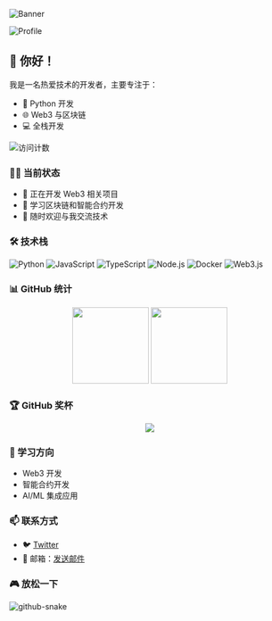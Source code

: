 ![Banner](https://raw.githubusercontent.com/mumumusf/mumumusf/main/assets/banner.png)

![Profile](https://avatars.githubusercontent.com/u/mumumusf)

## 👋 你好！ 

我是一名热爱技术的开发者，主要专注于：
- 🚀 Python 开发
- 🌐 Web3 与区块链
- 💻 全栈开发

<img src="https://komarev.com/ghpvc/?username=mumumusf&label=访问次数&color=0e75b6&style=flat" alt="访问计数" />

### 👨‍💻 当前状态
- 🔭 正在开发 Web3 相关项目
- 🌱 学习区块链和智能合约开发
- 💬 随时欢迎与我交流技术

### 🛠️ 技术栈
![Python](https://img.shields.io/badge/-Python-3776AB?style=flat-square&logo=Python&logoColor=white)
![JavaScript](https://img.shields.io/badge/-JavaScript-F7DF1E?style=flat-square&logo=javascript&logoColor=black)
![TypeScript](https://img.shields.io/badge/-TypeScript-007ACC?style=flat-square&logo=typescript&logoColor=white)
![Node.js](https://img.shields.io/badge/-Node.js-339933?style=flat-square&logo=node.js&logoColor=white)
![Docker](https://img.shields.io/badge/-Docker-2496ED?style=flat-square&logo=docker&logoColor=white)
![Web3.js](https://img.shields.io/badge/-Web3.js-F16822?style=flat-square&logo=web3.js&logoColor=white)

### 📊 GitHub 统计
<div align="center">
  <img height="137px" src="https://github-readme-stats.vercel.app/api?username=mumumusf&hide_title=true&hide_border=true&show_icons=true&include_all_commits=true&line_height=21&bg_color=0,EC6C6C,FFD479,FFFC79,73FA79&theme=graywhite&locale=cn" />
  <img height="137px" src="https://github-readme-stats.vercel.app/api/top-langs/?username=mumumusf&hide_title=true&hide_border=true&layout=compact&bg_color=0,73FA79,73FDFF,D783FF&theme=graywhite&locale=cn" />
</div>

### 🏆 GitHub 奖杯
<div align="center">
  <img src="https://github-profile-trophy.vercel.app/?username=mumumusf&theme=onedark&row=1&column=6&no-frame=true&no-bg=true" />
</div>

### 🎯 学习方向
- Web3 开发
- 智能合约开发
- AI/ML 集成应用

### 📫 联系方式
- 🐦 [Twitter](https://x.com/YOYOMYOYOA)
- 📧 邮箱：[发送邮件](mailto:your.email@example.com)

### 🎮 放松一下
<picture>
  <source media="(prefers-color-scheme: dark)" srcset="https://raw.githubusercontent.com/mumumusf/mumumusf/output/github-snake-dark.svg" />
  <source media="(prefers-color-scheme: light)" srcset="https://raw.githubusercontent.com/mumumusf/mumumusf/output/github-snake.svg" />
  <img alt="github-snake" src="https://raw.githubusercontent.com/mumumusf/mumumusf/output/github-snake.svg" />
</picture> 
